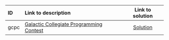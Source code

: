 | ID | Link to description | Link to solution |
|:---|:---|:---:|
| gcpc | [Galactic Collegiate Programming Contest](https://open.kattis.com/problems/gcpc) | [Solution](https://github.com/versenyi98/leetcode-solutions/tree/main/solutions/Galactic%20Collegiate%20Programming%20Contest)|

